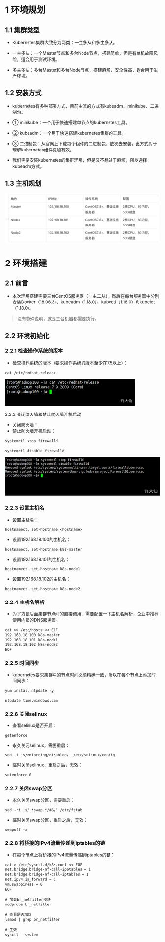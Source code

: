 # 1 环境规划

## 1.1 集群类型

-   Kubernetes集群大致分为两类：一主多从和多主多从。

-   一主多从：一个Master节点和多台Node节点，搭建简单，但是有单机故障风险，适合用于测试环境。

-   多主多从：多台Master和多台Node节点，搭建麻烦，安全性高，适合用于生产环境。

## 1.2 安装方式

-   kubernetes有多种部署方式，目前主流的方式有kubeadm、minikube、二进制包。

-   ① minikube：一个用于快速搭建单节点的kubernetes工具。

-   ② kubeadm：一个用于快速搭建kubernetes集群的工具。

-   ③ 二进制包：从官网上下载每个组件的二进制包，依次去安装，此方式对于理解kubernetes组件更加有效。

-   我们需要安装kubernetes的集群环境，但是又不想过于麻烦，所以选择kubeadm方式。

## 1.3 主机规划

![](../youdaonote-images/Pasted%20image%2020230313180153.png)

# 2 环境搭建

## 2.1 前言

-   本次环境搭建需要三台CentOS服务器（一主二从），然后在每台服务器中分别安装Docker（18.06.3）、kubeadm（1.18.0）、kubectl（1.18.0）和kubelet（1.18.0）。

> 没有特殊说明，就是三台机器都需要执行。

## 2.2 环境初始化

### 2.2.1 检查操作系统的版本  

-   检查操作系统的版本（要求操作系统的版本至少在7.5以上）：

```Shell
cat /etc/redhat-release
```

![](../youdaonote-images/Pasted%20image%2020230313180534.png)

2.2.2 关闭防火墙和禁止防火墙开机启动  
  
- 关闭防火墙：
- 禁止防火墙开机启动：
```Shell
systemctl stop firewalld

systemctl disable firewalld
```

![](../youdaonote-images/Pasted%20image%2020230313180636.png)

### 2.2.3 设置主机名

-   设置主机名：

```Shell
hostnamectl set-hostname <hostname>
```
-   设置192.168.18.100的主机名：
```Shell
hostnamectl set-hostname k8s-master
```
- 设置192.168.18.101的主机名：
```Shell
hostnamectl set-hostname k8s-node1
```
- 设置192.168.18.102的主机名：
```Shell
hostnamectl set-hostname k8s-node2
```

### 2.2.4 主机名解析

-   为了方便后面集群节点间的直接调用，需要配置一下主机名解析，企业中推荐使用内部的DNS服务器。

```Shell
cat >> /etc/hosts << EOF
192.168.18.100 k8s-master
192.168.18.101 k8s-node1
192.168.18.102 k8s-node2
EOF
```

### 2.2.5 时间同步

-   kubernetes要求集群中的节点时间必须精确一致，所以在每个节点上添加时间同步：

```Shell
yum install ntpdate -y

ntpdate time.windows.com
```

### 2.2.6 关闭selinux

-   查看selinux是否开启：
```Shell
getenforce
```
- 永久关闭selinux，需要重启：
```Shell
sed -i 's/enforcing/disabled/' /etc/selinux/config
```
-   临时关闭selinux，重启之后，无效：
```Shell
setenforce 0
```

### 2.2.7 关闭swap分区

-   永久关闭swap分区，需要重启：
```Shell
sed -ri 's/.*swap.*/#&/' /etc/fstab
```

- 临时关闭swap分区，重启之后，无效：
```Shell
swapoff -a
```

### 2.2.8 将桥接的IPv4流量传递到iptables的链

-   在每个节点上将桥接的IPv4流量传递到iptables的链：

```Shell
cat > /etc/sysctl.d/k8s.conf << EOF
net.bridge.bridge-nf-call-ip6tables = 1
net.bridge.bridge-nf-call-iptables = 1
net.ipv4.ip_forward = 1
vm.swappiness = 0
EOF

# 加载br_netfilter模块
modprobe br_netfilter

# 查看是否加载
lsmod | grep br_netfilter

# 生效
sysctl --system
```